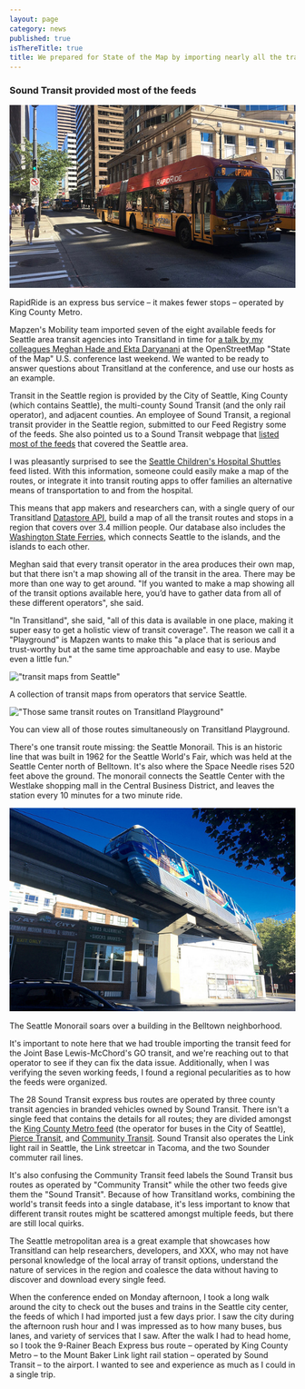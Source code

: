 ```yaml
---
layout: page
category: news
published: true
isThereTitle: true
title: We prepared for State of the Map by importing nearly all the transit feeds in Seattle
---
```


### Sound Transit provided most of the feeds

!["A RapidRide bus"](/images/seattle-sotmus-recap/rapid_ride_vance.jpg)
<p class='caption'>RapidRide is an express bus service – it makes fewer stops – operated by King County Metro.</p>

Mapzen's Mobility team imported seven of the eight available feeds for Seattle area transit agencies into Transitland in time for [a talk by my colleagues Meghan Hade and Ekta Daryanani](http://stateofthemap.us/2016/beyond-aesthetic-icing/) at the OpenStreetMap "State of the Map" U.S. conference last weekend. We wanted to be ready to answer questions about Transitland at the conference, and use our hosts as an example. 

Transit in the Seattle region is provided by the City of Seattle, King County (which contains Seattle), the multi-county Sound Transit (and the only rail operator), and adjacent counties. An employee of Sound Transit, a regional transit provider in the Seattle region, submitted to our Feed Registry some of the feeds. She also pointed us to a Sound Transit webpage that [listed most of the feeds](http://www.soundtransit.org/Developer-resources/Data-downloads) that covered the Seattle area. 

I was pleasantly surprised to see the [Seattle Children's Hospital Shuttles](http://www.seattlechildrens.org/visitors/transportation/) feed listed. With this information, someone could easily make a map of the routes, or integrate it into transit routing apps to offer families an alternative means of transportation to and from the hospital.

This means that app makers and researchers can, with a single query of our Transitland [Datastore API](https://transit.land/documentation/datastore/api-endpoints.html), build a map of all the transit routes and stops in a region that covers over 3.4 million people. Our database also includes the [Washington State Ferries](https://transit.land/feed-registry/operators/o-c28-washingtonstateferries), which connects Seattle to the islands, and the islands to each other.  

Meghan said that every transit operator in the area produces their own map, but that there isn't a map showing all of the transit in the area. There may be more than one way to get around. "If you wanted to make a map showing all of the transit options available here, you’d have to gather data from all of these different operators", she said. 

"In Transitland", she said, "all of this data is available in one place, making it super easy to get a holistic view of transit coverage". The reason we call it a "Playground" is Mapzen wants to make this "a place that is serious and trust-worthy but at the same time approachable and easy to use. Maybe even a little fun."

!["transit maps from Seattle"](/images/seattle-sotmus-recap/hade_presentation_slide_20.png)
<p class='caption'>A collection of transit maps from operators that service Seattle.</p>

!["Those same transit routes on Transitland Playground"](/images/seattle-sotmus-recap/hade_presentation_slide_21.png)
<p class='caption'>You can view all of those routes simultaneously on Transitland Playground.</p>

There's one transit route missing: the Seattle Monorail. This is an historic line that was built in 1962 for the Seattle World's Fair, which was held at the Seattle Center north of Belltown. It's also where the Space Needle rises 520 feet above the ground. The monorail connects the Seattle Center with the Westlake shopping mall in the Central Business District, and leaves the station every 10 minutes for a two minute ride. 

[!["Seattle Monorail"](/images/seattle-sotmus-recap/seattle_monorail_vance.jpg)](https://www.flickr.com/photos/jamesbondsv/28595116115/in/datetaken-public/)
<p class='caption'>The Seattle Monorail soars over a building in the Belltown neighborhood.</p>

It's important to note here that we had trouble importing the transit feed for the Joint Base Lewis-McChord's GO transit, and we're reaching out to that operator to see if they can fix the data issue. Additionally, when I was verifying the seven working feeds, I found a regional pecularities as to how the feeds were organized. 

The 28 Sound Transit express bus routes are operated by three county transit agencies in branded vehicles owned by Sound Transit. There isn't a single feed that contains the details for all routes; they are divided amongst the [King County Metro feed](https://transit.land/feed-registry/operators/o-c23-metrotransit) (the operator for buses in the City of Seattle), [Pierce Transit](https://transit.land/feed-registry/operators/o-c22u-piercetransit), and [Community Transit](https://transit.land/feed-registry/operators/o-c29-communitytransit). Sound Transit also operates the Link light rail in Seattle, the Link streetcar in Tacoma, and the two Sounder commuter rail lines. 

It's also confusing the Community Transit feed labels the Sound Transit bus routes as operated by "Community Transit" while the other two feeds give them the "Sound Transit". Because of how Transitland works, combining the world's transit feeds into a single database, it's less important to know that different transit routes might be scattered amongst multiple feeds, but there are still local quirks.

The Seattle metropolitan area is a great example that showcases how Transitland can help researchers, developers, and XXX, who may not have personal knowledge of the local array of transit options, understand the nature of services in the region and coalesce the data without having to discover and download every single feed. 

When the conference ended on Monday afternoon, I took a long walk around the city to check out the buses and trains in the Seattle city center, the feeds of which I had imported just a few days prior. I saw the city during the afternoon rush hour and I was impressed as to how many buses, bus lanes, and variety of services that I saw. After the walk I had to head home, so I took the 9-Rainer Beach Express bus route – operated by King County Metro – to the Mount Baker Link light rail station – operated by Sound Transit – to the airport. I wanted to see and experience as much as I could in a single trip. 